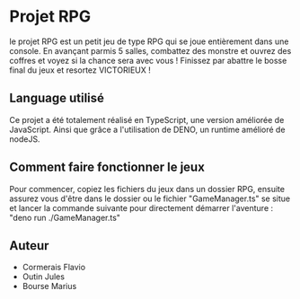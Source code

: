 # Projet RPG

le projet RPG est un petit jeu de type RPG qui se joue entièrement dans une console. En avançant parmis 5 salles, combattez des monstre et ouvrez des coffres et voyez si la chance sera avec vous ! Finissez par abattre le bosse final du jeux et resortez VICTORIEUX !

## Language utilisé

Ce projet a été totalement réalisé en TypeScript, une version améliorée de JavaScript. Ainsi que grâce a l'utilisation de DENO, un runtime amélioré de nodeJS.

## Comment faire fonctionner le jeux

Pour commencer, copiez les fichiers du jeux dans un dossier RPG, ensuite assurez vous d'être dans le dossier ou le fichier "GameManager.ts" se situe et lancer la commande suivante pour directement démarrer l'aventure : "deno run ./GameManager.ts"

## Auteur

- Cormerais Flavio
- Outin Jules
- Bourse Marius
